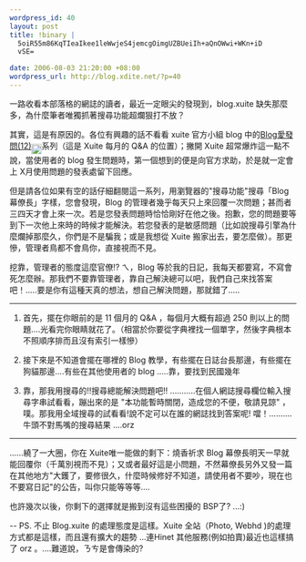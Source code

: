```yaml
--- 
wordpress_id: 40
layout: post
title: !binary |
  5oiR55m86KqTIeaIkee1leWwjeS4jemcgOimgUZBUeiIh+aQnOWwi+WKn+iD
  vSE=

date: 2006-08-03 21:20:00 +08:00
wordpress_url: http://blog.xdite.net/?p=40
---
```

一路收看本部落格的網誌的讀者，最近一定眼尖的發現到，blog.xuite 缺失那麼多，為什麼筆者唯獨抓著搜尋功能超爛狠打不放？


其實，這是有原因的。各位有興趣的話不看看 xuite 官方小組 blog 中的<a href="http://blog.xuite.net/blog/baby?st=c&amp;re=list&amp;p=1&amp;w=7644">Blog愛發問(12)</a><img src="http://s.blog.xuite.net/_image/blogIcon18.gif" align="middle" height="18" width="18" />系列（這是 Xuite 每月的 Q&amp;A 的位置）；撇開 Xuite 超常爆炸這一點不說，當使用者的 blog 發生問題時，第一個想到的便是向官方求助，於是就一定會上 X月使用問題的發表處留下回應。


但是請各位如果有空的話仔細翻閱這一系列，用瀏覽器的"搜尋功能"搜尋「Blog 幕僚長」字樣，您會發現，Blog 的管理者幾乎每天只上來回覆一次問題；甚而者三四天才會上來一次。若是您發表問題時恰恰剛好在他之後。抱歉，您的問題要等到下一次他上來時的時候才能解決。若您發表的是敏感問題（比如說搜尋引擎為什麼爛掉那麼久，你們是不是騙我；或是我想從 Xuite 搬家出去，要怎麼做）。那更慘，管理者鳥都不會鳥你，直接視而不見。


挖靠，管理者的態度這麼官僚!? ㄟ，Blog 等於我的日記，我每天都要寫，不寫會死怎麼辦。那我們不要靠管理者，靠自己解決總可以吧，我們自己來找答案吧！.....要是你有這種天真的想法，想自己解決問題，那就錯了.....

-----

1. 首先，擺在你眼前的是 11 個月的 Q&amp;A ，每個月大概有超過 250 則以上的問題....光看完你眼睛就花了。（相當於你要從字典裡找一個單字，然後字典根本不照順序排而且沒有索引一樣慘）

2. 接下來是不知道會擺在哪裡的 Blog 教學，有些擺在日誌台長那邊，有些擺在狗貓那邊....有些在其他使用者的 blog .....靠，要找到民國幾年

3. 靠，那我用搜尋的!!搜尋總能解決問題吧!! ...........在個人網誌搜尋欄位輸入搜尋字串試看看，蹦出來的是 "本功能暫時關閉，造成您的不便，敬請見諒" ，噗。那我用全域搜尋的試看看!說不定可以在誰的網誌找到答案呢! 噹！..........牛頭不對馬嘴的搜尋結果 ....orz

-----

......繞了一大圈，你在 Xuite唯一能做的剩下：燒香祈求 Blog 幕僚長明天一早就能回覆你（千萬別視而不見）；又或者最好這是小問題，不然幕僚長另外又發一篇在其他地方"大鑊了，要修很久，什麼時候修好不知道，請使用者不要吵，現在也不要寫日記"的公告，叫你只能等等等....


也許幾次以後，你剩下的選擇就是搬到沒有這些困擾的 BSP了? ...:)


--
PS. 不止 Blog.xuite 的處理態度是這樣。Xuite 全站（Photo, Webhd )的處理方式都是這樣，而且還有擴大的趨勢 ...連Hinet 其他服務(例如拍賣)最近也這樣搞了 orz 。....難道說，ㄋㄘ是會傳染的?
